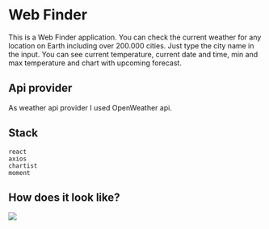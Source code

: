 # Web Finder

This is a Web Finder application. You can check the current weather for any location on Earth including over 200.000 cities. Just type the city name in the input. You can see current temperature, current date and time, min and max temperature and chart with upcoming forecast.

## Api provider

As weather api provider I used OpenWeather api.

## Stack

```
react
axios
chartist
moment
```

## How does it look like?

![](https://github.com/maticoder/weather-finder/blob/master/how.gif)

